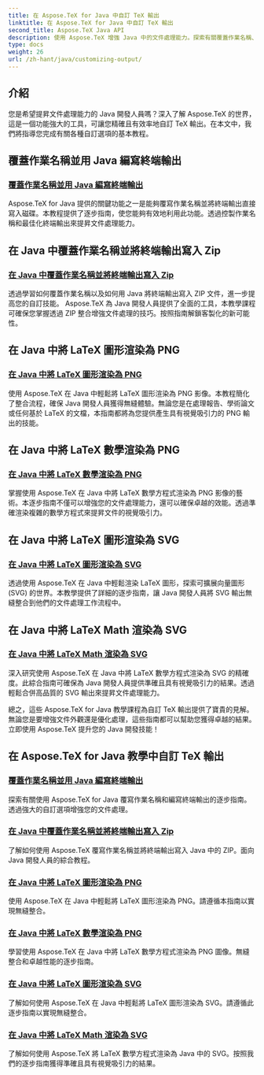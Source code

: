 ```yaml
---
title: 在 Aspose.TeX for Java 中自訂 TeX 輸出
linktitle: 在 Aspose.TeX for Java 中自訂 TeX 輸出
second_title: Aspose.TeX Java API
description: 使用 Aspose.TeX 增強 Java 中的文件處理能力。探索有關覆蓋作業名稱、編寫終端輸出以及將 LaTeX 圖形和數學無縫渲染為 PNG/SVG 的指南。
type: docs
weight: 26
url: /zh-hant/java/customizing-output/
---
```

## 介紹

您是希望提昇文件處理能力的 Java 開發人員嗎？深入了解 Aspose.TeX 的世界，這是一個功能強大的工具，可讓您精確且有效率地自訂 TeX 輸出。在本文中，我們將指導您完成有關各種自訂選項的基本教程。

## 覆蓋作業名稱並用 Java 編寫終端輸出

### [覆蓋作業名稱並用 Java 編寫終端輸出](./override-job-name-disk/)

Aspose.TeX for Java 提供的關鍵功能之一是能夠覆寫作業名稱並將終端輸出直接寫入磁碟。本教程提供了逐步指南，使您能夠有效地利用此功能。透過控製作業名稱和最佳化終端輸出來提昇文件處理能力。

## 在 Java 中覆蓋作業名稱並將終端輸出寫入 Zip

### [在 Java 中覆蓋作業名稱並將終端輸出寫入 Zip](./override-job-name-zip/)

透過學習如何覆蓋作業名稱以及如何用 Java 將終端輸出寫入 ZIP 文件，進一步提高您的自訂技能。 Aspose.TeX 為 Java 開發人員提供了全面的工具，本教學課程可確保您掌握透過 ZIP 整合增強文件處理的技巧。按照指南解鎖客製化的新可能性。

## 在 Java 中將 LaTeX 圖形渲染為 PNG

### [在 Java 中將 LaTeX 圖形渲染為 PNG](./render-lafigures-png/)

使用 Aspose.TeX 在 Java 中輕鬆將 LaTeX 圖形渲染為 PNG 影像。本教程簡化了整合流程，確保 Java 開發人員獲得無縫體驗。無論您是在處理報告、學術論文或任何基於 LaTeX 的文檔，本指南都將為您提供產生具有視覺吸引力的 PNG 輸出的技能。

## 在 Java 中將 LaTeX 數學渲染為 PNG

### [在 Java 中將 LaTeX 數學渲染為 PNG](./render-lamath-png/)

掌握使用 Aspose.TeX 在 Java 中將 LaTeX 數學方程式渲染為 PNG 影像的藝術。本逐步指南不僅可以增強您的文件處理能力，還可以確保卓越的效能。透過準確渲染複雜的數學方程式來提昇文件的視覺吸引力。

## 在 Java 中將 LaTeX 圖形渲染為 SVG

### [在 Java 中將 LaTeX 圖形渲染為 SVG](./render-lafigures-svg/)

透過使用 Aspose.TeX 在 Java 中輕鬆渲染 LaTeX 圖形，探索可擴展向量圖形 (SVG) 的世界。本教學提供了詳細的逐步指南，讓 Java 開發人員將 SVG 輸出無縫整合到他們的文件處理工作流程中。

## 在 Java 中將 LaTeX Math 渲染為 SVG

### [在 Java 中將 LaTeX Math 渲染為 SVG](./render-lamath-svg/)

深入研究使用 Aspose.TeX 在 Java 中將 LaTeX 數學方程式渲染為 SVG 的精確度。此綜合指南可確保為 Java 開發人員提供準確且具有視覺吸引力的結果。透過輕鬆合併高品質的 SVG 輸出來提昇文件處理能力。

總之，這些 Aspose.TeX for Java 教學課程為自訂 TeX 輸出提供了寶貴的見解。無論您是要增強文件外觀還是優化處理，這些指南都可以幫助您獲得卓越的結果。立即使用 Aspose.TeX 提升您的 Java 開發技能！
## 在 Aspose.TeX for Java 教學中自訂 TeX 輸出
### [覆蓋作業名稱並用 Java 編寫終端輸出](./override-job-name-disk/)
探索有關使用 Aspose.TeX for Java 覆寫作業名稱和編寫終端輸出的逐步指南。透過強大的自訂選項增強您的文件處理。
### [在 Java 中覆蓋作業名稱並將終端輸出寫入 Zip](./override-job-name-zip/)
了解如何使用 Aspose.TeX 覆寫作業名稱並將終端輸出寫入 Java 中的 ZIP。面向 Java 開發人員的綜合教程。
### [在 Java 中將 LaTeX 圖形渲染為 PNG](./render-lafigures-png/)
使用 Aspose.TeX 在 Java 中輕鬆將 LaTeX 圖形渲染為 PNG。請遵循本指南以實現無縫整合。
### [在 Java 中將 LaTeX 數學渲染為 PNG](./render-lamath-png/)
學習使用 Aspose.TeX 在 Java 中將 LaTeX 數學方程式渲染為 PNG 圖像。無縫整合和卓越性能的逐步指南。
### [在 Java 中將 LaTeX 圖形渲染為 SVG](./render-lafigures-svg/)
了解如何使用 Aspose.TeX 在 Java 中輕鬆將 LaTeX 圖形渲染為 SVG。請遵循此逐步指南以實現無縫整合。
### [在 Java 中將 LaTeX Math 渲染為 SVG](./render-lamath-svg/)
了解如何使用 Aspose.TeX 將 LaTeX 數學方程式渲染為 Java 中的 SVG。按照我們的逐步指南獲得準確且具有視覺吸引力的結果。